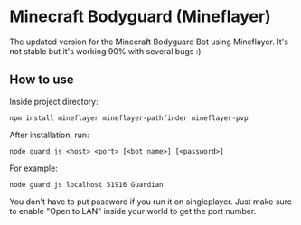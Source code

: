 # Minecraft Bodyguard (Mineflayer)
The updated version for the Minecraft Bodyguard Bot using Mineflayer. It's not stable but it's working 90% with several bugs :)

## How to use
Inside project directory:
```
npm install mineflayer mineflayer-pathfinder mineflayer-pvp
```

After installation, run:
```
node guard.js <host> <port> [<bot name>] [<password>]
```
For example:
```
node guard.js localhost 51916 Guardian
```
You don't have to put password if you run it on singleplayer. Just make sure to enable "Open to LAN" inside your world to get the port number.
